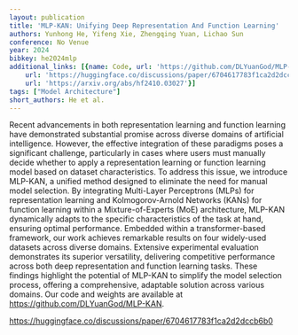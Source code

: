 ```yaml
---
layout: publication
title: 'MLP-KAN: Unifying Deep Representation And Function Learning'
authors: Yunhong He, Yifeng Xie, Zhengqing Yuan, Lichao Sun
conference: No Venue
year: 2024
bibkey: he2024mlp
additional_links: [{name: Code, url: 'https://github.com/DLYuanGod/MLP-KAN'}, {name: Code,
    url: 'https://huggingface.co/discussions/paper/6704617783f1ca2d2dccb6b0'}, {name: Paper,
    url: 'https://arxiv.org/abs/hf2410.03027'}]
tags: ["Model Architecture"]
short_authors: He et al.
---
```

Recent advancements in both representation learning and function learning have demonstrated substantial promise across diverse domains of artificial intelligence. However, the effective integration of these paradigms poses a significant challenge, particularly in cases where users must manually decide whether to apply a representation learning or function learning model based on dataset characteristics. To address this issue, we introduce MLP-KAN, a unified method designed to eliminate the need for manual model selection. By integrating Multi-Layer Perceptrons (MLPs) for representation learning and Kolmogorov-Arnold Networks (KANs) for function learning within a Mixture-of-Experts (MoE) architecture, MLP-KAN dynamically adapts to the specific characteristics of the task at hand, ensuring optimal performance. Embedded within a transformer-based framework, our work achieves remarkable results on four widely-used datasets across diverse domains. Extensive experimental evaluation demonstrates its superior versatility, delivering competitive performance across both deep representation and function learning tasks. These findings highlight the potential of MLP-KAN to simplify the model selection process, offering a comprehensive, adaptable solution across various domains. Our code and weights are available at https://github.com/DLYuanGod/MLP-KAN.

https://huggingface.co/discussions/paper/6704617783f1ca2d2dccb6b0